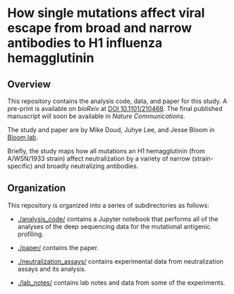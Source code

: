 # How single mutations affect viral escape from broad and narrow antibodies to H1 influenza hemagglutinin

## Overview
This repository contains the analysis code, data, and paper for this study.
A pre-print is available on _bioRxiv_ at [DOI 10.1101/210468](https://doi.org/10.1101/210468).
The final published manuscript will soon be available in _Nature Communications_.

The study and paper are by Mike Doud, Juhye Lee, and Jesse Bloom in [Bloom lab](https://research.fhcrc.org/bloom/en.html).

Briefly, the study maps how all mutations an H1 hemagglutinin (from A/WSN/1933 strain) affect neutralization by a variety of narrow (strain-specific) and broadly neutralizing antibodies.

## Organization
This repository is organized into a series of subdirectories as follows:

* [./analysis_code/](./analysis_code/) contains a Jupyter notebook that performs all of the analyses of the deep sequencing data for the mutational antigenic profiling.

* [./paper/](./paper/) contains the paper.

* [./neutralization_assays/](./neutralization_assays/) contains experimental data from neutralization assays and its analysis.

* [./lab_notes/]([./lab_notes/) contains lab notes and data from some of the experiments.


